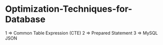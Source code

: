 # Optimization-Techniques-for-Database
1 => Common Table Expression (CTE) 
2 => Prepared Statement
3 => MySQL JSON 
